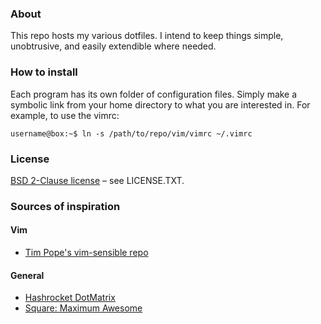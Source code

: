 ### About

This repo hosts my various dotfiles. I intend to keep things simple, unobtrusive,
and easily extendible where needed.

### How to install

Each program has its own folder of configuration files. Simply make a
symbolic link from your home directory to  what you are interested in.
For example, to use the vimrc:

```shell
username@box:~$ ln -s /path/to/repo/vim/vimrc ~/.vimrc
```

### License
[BSD 2-Clause license](http://opensource.org/licenses/BSD-2-Clause) – see LICENSE.TXT.

### Sources of inspiration

#### Vim

* [Tim Pope&apos;s vim-sensible repo](https://github.com/tpope/vim-sensible)
 
 #### General

 * [Hashrocket DotMatrix](https://github.com/hashrocket/dotmatrix)
 * [Square: Maximum Awesome](https://github.com/square/maximum-awesome/)

